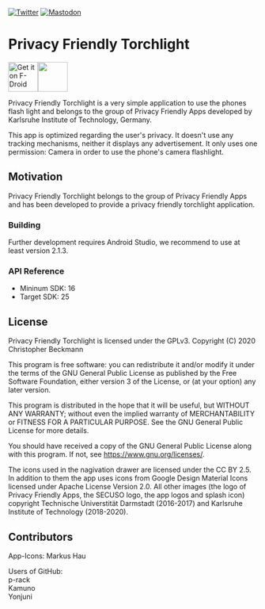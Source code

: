 [![Twitter](https://img.shields.io/badge/twitter-@SECUSOResearch-%231DA1F2.svg?&style=flat-square&logo=twitter&logoColor=1DA1F2)][Twitter]
[![Mastodon](https://img.shields.io/badge/mastodon-@SECUSO__Research@baw%C3%BC.social-%233088D4.svg?&style=flat-square&logo=mastodon&logoColor=3088D4)][Mastodon]

[Mastodon]: https://xn--baw-joa.social/@SECUSO_Research
[Twitter]: https://twitter.com/SECUSOResearch
# Privacy Friendly Torchlight

[<img src="https://f-droid.org/badge/get-it-on.png" alt="Get it on F-Droid" height="60">](https://f-droid.org/packages/com.secuso.torchlight2/)<a href="https://play.google.com/store/apps/details?id=com.secuso.torchlight2"><img src="https://play.google.com/intl/en_us/badges/images/generic/en_badge_web_generic.png" height="60"></a>

Privacy Friendly Torchlight is a very simple application to use the phones flash light and belongs to the group of Privacy Friendly Apps developed by Karlsruhe Institute of Technology, Germany.

This app is optimized regarding the user's privacy. It doesn't use any tracking mechanisms, neither it displays any advertisement. It only uses one permission: Camera in order to use the phone's camera flashlight.

## Motivation

Privacy Friendly Torchlight belongs to the group of Privacy Friendly Apps and has been developed to provide a privacy friendly torchlight application. 

### Building

Further development requires Android Studio, we recommend to use at least version 2.1.3.

### API Reference

- Mininum SDK: 16
- Target SDK: 25

## License

Privacy Friendly Torchlight is licensed under the GPLv3.
Copyright (C) 2020 Christopher Beckmann

This program is free software: you can redistribute it and/or modify it under the terms of the GNU General Public License as published by the Free Software Foundation, either version 3 of the License, or (at your option) any later version.

This program is distributed in the hope that it will be useful, but WITHOUT ANY WARRANTY; without even the implied warranty of MERCHANTABILITY or FITNESS FOR A PARTICULAR PURPOSE. See the GNU General Public License for more details.

You should have received a copy of the GNU General Public License along with this program. If not, see https://www.gnu.org/licenses/.

The icons used in the nagivation drawer are licensed under the CC BY 2.5. In addition to them the app uses icons from Google Design Material Icons licensed under Apache License Version 2.0. All other images (the logo of Privacy Friendly Apps, the SECUSO logo, the app logos and splash icon) copyright Technische Universtität Darmstadt (2016-2017) and Karlsruhe Institute of Technology (2018-2020).

## Contributors

App-Icons:
Markus Hau

Users of GitHub:<br />
p-rack<br />
Kamuno<br />
Yonjuni
